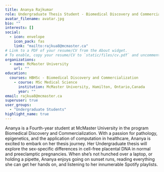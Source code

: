 ```yaml
---
title: Ananya Rajkumar
role: Undergraduate Thesis Student - Biomedical Discovery and Commercialization
avatar_filename: avatar.jpg
bio: ""
interests: []
social:
  - icon: envelope
    icon_pack: fas
    link: "mailto:rajkua8@mcmaster.ca"
# Link to a PDF of your resume/CV from the About widget.
# To enable, copy your resume/CV to `static/files/cv.pdf` and uncomment the lines below.
organizations:
  - name: McMaster University
    url: ""
education:
  courses: HBHSc - Biomedical Discovery and Commercialization
    - course: MSc Medical Science
      institution: McMaster University, Hamilton, Ontario,Canada
      year: ""
email: rajkua8@mcmaster.ca
superuser: true
user_groups:
  - "Undergraduate Students"
highlight_name: true
---
```

Ananya is a Fourth-year student at McMaster University in the program Biomedical Discovery and Commercialization. With a passion for pathology, epigenetics, and the application of computation in healthcare, Ananya is excited to embark on her thesis journey. Her Undergraduate thesis will explore the sex-specific differences in cell-free placental DNA in normal and preeclamptic pregnancies. When she’s not hunched over a laptop, or holding a pipette, Ananya enjoys going on sunset runs, reading everything she can get her hands on, and listening to her innumerable Spotify playlists.

